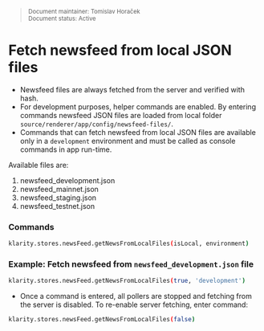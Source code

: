 <blockquote>
<sub>Document maintainer: Tomislav Horaček<br/>Document status: Active</sub>
</blockquote>

# Fetch newsfeed from local JSON files

- Newsfeed files are always fetched from the server and verified with hash.
- For development purposes, helper commands are enabled. By entering commands newsfeed JSON files are loaded from local folder `source/renderer/app/config/newsfeed-files/`. 
- Commands that can fetch newsfeed from local JSON files are available only in a `development` environment and must be called as console commands in app run-time.

Available files are:
1. newsfeed_development.json
2. newsfeed_mainnet.json
3. newsfeed_staging.json
4. newsfeed_testnet.json

### Commands

```bash
klarity.stores.newsFeed.getNewsFromLocalFiles(isLocal, environment)
```

### Example: Fetch newsfeed from `newsfeed_development.json` file

```bash
klarity.stores.newsFeed.getNewsFromLocalFiles(true, 'development')
```

- Once a command is entered, all pollers are stopped and fetching from the server is disabled. To re-enable server fetching, enter command:

```bash
klarity.stores.newsFeed.getNewsFromLocalFiles(false)
```